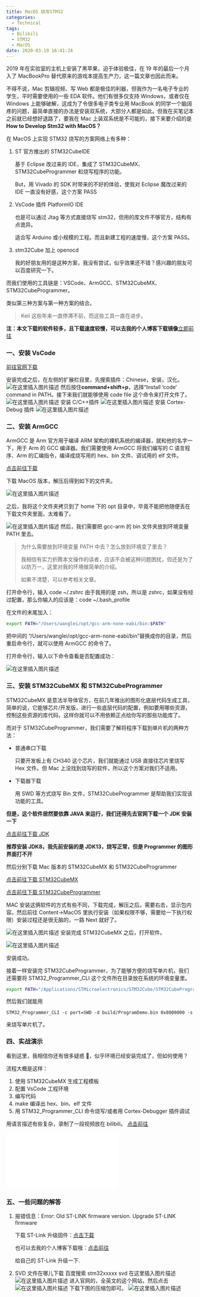 ```yaml
---
title: MacOS 烧写STM32
categories:
  - Technical
tags:
  - Bilibili
  - STM32
  - MacOS
date: 2020-03-19 16:41:24	
---
```


2019 年在实验室的主机上安装了黑苹果，迫于体验极佳，在 19 年的最后一个月入了 MacBookPro 替代原来的游戏本提高生产力，这一篇文章也因此而来。

不得不说，Mac 剪辑视频、写 Web 都是极佳的利器，但我作为一名电子专业的学生，平时需要使用的一些 EDA 软件。他们有很多仅支持 Windows，或者仅在 Windows 上能够破解，这成为了令很多电子类专业用 MacBook 的同学一个脑阔疼的问题，最简单直接的办法是安装双系统，大部分人都是如此。但我在买笔记本之前就已经想好退路了，要我在 Mac 上装双系统是不可能的，接下来要介绍的是 **How to Develop Stm32 with MacOS？**

<!-- more -->

在 MacOS 上实现 STM32 烧写的方案网络上有多种：

1. ST 官方推出的 STM32CubeIDE

   基于 Eclipse 改过来的 IDE，集成了 STM32CubeMX、STM32CubeProgrammer 和烧写程序的功能。

   But，用 Vivado 的 SDK 时带来的不好的体验，使我对 Eclipse 魔改过来的 IDE 一直没有好感，这个方案 PASS

2. VsCode 插件 PlatformIO IDE

   也是可以通过 Jtag 等方式直接烧写 stm32，但用的库文件不够官方，结构有点诡异。

   适合写 Arduino 或小规模的工程。而且新建工程的速度慢，这个方案 PASS。

3. stm32Cube 加上 openocd

   我的好朋友用的是这种方案，我没有尝试，似乎效果还不错？感兴趣的朋友可以百度研究一下。

而我们使用的工具链是：VSCode、ArmGCC、STM32CubeMX、STM32CubeProgrammer。

类似第三种方案与第一种方案的结合。

> Keil 这些年来一直停滞不前，而这些工具一直在进步。

**注：本文下载的软件较多，且下载速度较慢，可以去我的个人博客下载镜像**[立即前往](http://leiblog.wang)

### 一、安装 VsCode

[前往官网下载](https://code.visualstudio.com)

安装完成之后，在左侧的扩展栏目里，先搜索插件：Chinese，安装，汉化。
![在这里插入图片描述](https://img-blog.csdnimg.cn/2020022619425146.png?x-oss-process=image/watermark,type_ZmFuZ3poZW5naGVpdGk,shadow_10,text_aHR0cHM6Ly9ibG9nLmNzZG4ubmV0L3FxXzM5NDk4NzAx,size_16,color_FFFFFF,t_70)
然后按住**command+shift+p**，选择“Install ‘code’ command in PATH。接下来我们就能够使用 code file 这个命令来打开文件了。
![在这里插入图片描述](https://img-blog.csdnimg.cn/20200226194310241.png?x-oss-process=image/watermark,type_ZmFuZ3poZW5naGVpdGk,shadow_10,text_aHR0cHM6Ly9ibG9nLmNzZG4ubmV0L3FxXzM5NDk4NzAx,size_16,color_FFFFFF,t_70)
安装 C/C++插件
![在这里插入图片描述](https://img-blog.csdnimg.cn/20200227200402488.png?x-oss-process=image/watermark,type_ZmFuZ3poZW5naGVpdGk,shadow_10,text_aHR0cHM6Ly9ibG9nLmNzZG4ubmV0L3FxXzM5NDk4NzAx,size_16,color_FFFFFF,t_70)
安装 Cortex-Debug 插件
![在这里插入图片描述](https://img-blog.csdnimg.cn/20200227184502960.png?x-oss-process=image/watermark,type_ZmFuZ3poZW5naGVpdGk,shadow_10,text_aHR0cHM6Ly9ibG9nLmNzZG4ubmV0L3FxXzM5NDk4NzAx,size_16,color_FFFFFF,t_70)

### 二、安装 ArmGCC

ArmGCC 是 Arm 官方用于编译 ARM 架构的裸机系统的编译器，就和他的名字一下，用于 Arm 的 GCC 编译器。我们需要使用 ArmGCC 将我们编写的 C 语言程序、Arm 的汇编指令，编译成烧写用的 hex、bin 文件、调试用的 elf 文件。

[点击前往下载](https://launchpad.net/gcc-arm-embedded/+download)

下载 MacOS 版本，解压后得到如下的文件夹。

![在这里插入图片描述](https://img-blog.csdnimg.cn/2020022619474650.png?x-oss-process=image/watermark,type_ZmFuZ3poZW5naGVpdGk,shadow_10,text_aHR0cHM6Ly9ibG9nLmNzZG4ubmV0L3FxXzM5NDk4NzAx,size_16,color_FFFFFF,t_70)

之后，我将这个文件夹拷贝到了 home 下的 opt 目录中，毕竟不能把他随便丢在下载文件夹里面，太难看了。

![在这里插入图片描述](https://img-blog.csdnimg.cn/20200226194834843.png?x-oss-process=image/watermark,type_ZmFuZ3poZW5naGVpdGk,shadow_10,text_aHR0cHM6Ly9ibG9nLmNzZG4ubmV0L3FxXzM5NDk4NzAx,size_16,color_FFFFFF,t_70)
然后，我们需要把 gcc-arm 的 bin 文件夹放到环境变量 PATH 里去。

> 为什么需要放到环境变量 PATH 中去？怎么放到环境变了里去？
>
> 我相信有实力折腾本文操作的读者，应该不会被这种问题困扰，但还是为了以防万一，这里对我的环境做简单的介绍。
>
> 如果不清楚，可以参考相关文章。

打开命令行，输入 code ~/.zshrc 由于我用的是 zsh，所以是 zshrc，如果没有经过配置，那么你输入的应该是：code ~/.bash_profile

在文件的末尾加入：

```zsh
export PATH="/Users/wanglei/opt/gcc-arm-none-eabi/bin:$PATH"
```

把中间的 “/Users/wanglei/opt/gcc-arm-none-eabi/bin”替换成你的目录，然后重启命令行，就可以使用 ArmGCC 的命令了。

打开命令行，输入以下命令查看是否配置成功：

![在这里插入图片描述](https://img-blog.csdnimg.cn/20200227184422582.png?x-oss-process=image/watermark,type_ZmFuZ3poZW5naGVpdGk,shadow_10,text_aHR0cHM6Ly9ibG9nLmNzZG4ubmV0L3FxXzM5NDk4NzAx,size_16,color_FFFFFF,t_70)

### 三、安装 STM32CubeMX 和 STM32CubeProgrammer

STM32CubeMX 是意法半导体官方，在前几年推出的图形化底层代码生成工具，简单的说，它能够芯片/开发版，进行一些底层代码的配置，例如要用哪些资源，控制这些资源的库代码，这样你就可以不用依赖正点给你写的那些功能库了。

而对于 STM32CubeProgrammer，我们需要了解将程序下载到单片机的两种方法：

- 普通串口下载

  只要开发板上有 CH340 这个芯片，我们就能通过 USB 直接往芯片里烧写 Hex 文件。但 Mac 上没找到烧写的软件，所以这个方案对我们不适用。

- 下载器下载

  用 SWD 等方式烧写 Bin 文件，STM32CubeProgrammer 是帮助我们实现该功能的工具。

**但是，这个软件居然要依靠 JAVA 来运行，我们还得先去官网下载一个 JDK 安装一下**

[点击前往下载 JDK](https://www.oracle.com/java/technologies/javase-downloads.html)

**推荐安装 JDK8，我先前安装的是 JDK13，烧写正常，但是 Programmer 的图形界面打不开**

然后分别下载 Mac 版本的 STM32CubeMX 和 STM32CubeProgrammer

[点击前往下载 STM32CubeMX](https://www.st.com/content/st_com/en/products/development-tools/software-development-tools/stm32-software-development-tools/stm32-configurators-and-code-generators/stm32cubemx.html)

[点击前往下载 STM32CubeProgrammer](https://www.st.com/content/st_com/en/products/development-tools/software-development-tools/stm32-software-development-tools/stm32-programmers/stm32cubeprog.html#get-software)

MAC 安装这俩软件的方式有些不同，下载完成，解压之后。需要右击，显示包内容。然后前往 Content->MacOS 里执行安装（如果权限不够，需要给一下执行权限）安装过程还是很无脑的，一路 Next 就好了。

![在这里插入图片描述](https://img-blog.csdnimg.cn/20200226194854654.png?x-oss-process=image/watermark,type_ZmFuZ3poZW5naGVpdGk,shadow_10,text_aHR0cHM6Ly9ibG9nLmNzZG4ubmV0L3FxXzM5NDk4NzAx,size_16,color_FFFFFF,t_70)
安装完成 STM32CubeMX 之后，打开软件。

![在这里插入图片描述](https://img-blog.csdnimg.cn/20200226194916291.png?x-oss-process=image/watermark,type_ZmFuZ3poZW5naGVpdGk,shadow_10,text_aHR0cHM6Ly9ibG9nLmNzZG4ubmV0L3FxXzM5NDk4NzAx,size_16,color_FFFFFF,t_70)

安装成功。

接着一样安装完 STM32CubeProgrammer，为了能够方便的烧写单片机，我们还需要将 STM32_Programmer_CLI 这个文件所在目录放在系统的环境变量里。

```zsh
export PATH="/Applications/STMicroelectronics/STM32Cube/STM32CubeProgrammer/STM32CubeProgrammer.app/Contents/MacOs/bin:$PATH"
```

然后我们就能用

```zshz
STM32_Programmer_CLI -c port=SWD -d build/ProgramDemo.bin 0x8000000 -s
```

来烧写单片机了。

### 四、实战演示

看到这里，我相信你还有很多疑惑 🤔，似乎环境已经安装完成了，但如何使用？

流程大概是这样：

1. 使用 STM32CubeMX 生成工程模板
2. 配置 VsCode 工程环境
3. 编写代码
4. make 编译出 hex、bin、elf 文件
5. 用 STM32_Programmer_CLI 命令烧写/或者用 Cortex-Debugger 插件调试

用语言描述有些复杂，录制了一段视频放在 bilibili。
[点击前往](https://www.bilibili.com/video/av92270190/)

<iframe src="//player.bilibili.com/player.html?aid=92270190&bvid=BV1C7411N7PV&cid=157541123&page=1" scrolling="no" border="0" frameborder="no" framespacing="0" allowfullscreen="true"> </iframe>

### 五、一些问题的解答

1. 报错信息：Error: Old ST-LINK firmware version. Upgrade ST-LINK firmware

   下载 ST-Link 升级固件：[点击下载](https://www.st.com/zh/development-tools/stsw-link007.html)

   也可以去我的个人博客下载哦：[点击前往](http://www.leiblog.wang/home)

   给自己的 ST-Link 升级一下.

2. SVD 文件在哪儿下载
   百度搜索 stm32xxxxx svd
   在这里插入图片描述
   ![在这里插入图片描述](https://img-blog.csdnimg.cn/20200227192258737.png?x-oss-process=image/watermark,type_ZmFuZ3poZW5naGVpdGk,shadow_10,text_aHR0cHM6Ly9ibG9nLmNzZG4ubmV0L3FxXzM5NDk4NzAx,size_16,color_FFFFFF,t_70)
   进入官网的，全英文的这个网站，然后点击
   ![在这里插入图片描述](https://img-blog.csdnimg.cn/2020022719254336.png?x-oss-process=image/watermark,type_ZmFuZ3poZW5naGVpdGk,shadow_10,text_aHR0cHM6Ly9ibG9nLmNzZG4ubmV0L3FxXzM5NDk4NzAx,size_16,color_FFFFFF,t_70)
   下载下图的压缩包即可。
   ![在这里插入图片描述](https://img-blog.csdnimg.cn/20200227192645235.png?x-oss-process=image/watermark,type_ZmFuZ3poZW5naGVpdGk,shadow_10,text_aHR0cHM6Ly9ibG9nLmNzZG4ubmV0L3FxXzM5NDk4NzAx,size_16,color_FFFFFF,t_70)
